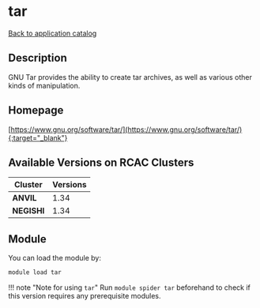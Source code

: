 # tar

[Back to application catalog](../app_catalog.md)

## Description

GNU Tar provides the ability to create tar archives, as well as various other kinds of manipulation.

## Homepage

[https://www.gnu.org/software/tar/](https://www.gnu.org/software/tar/){:target="_blank"}

## Available Versions on RCAC Clusters

|Cluster|Versions|
|---|---|
**ANVIL**|1.34
**NEGISHI**|1.34

## Module

You can load the module by:

```bash
module load tar
```

!!! note "Note for using `tar`"
    Run `module spider tar` beforehand to check if this version requires any prerequisite modules.
